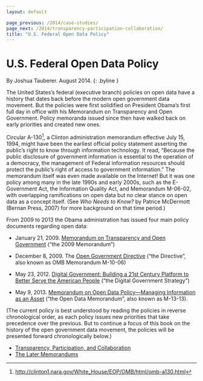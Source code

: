 ```yaml
---
layout: default

page_previous: /2014/case-studies/
page_next: /2014/transparency-participation-collaboration/
title: "U.S. Federal Open Data Policy"
---
```

U.S. Federal Open Data Policy
=============================

By Joshua Tauberer. August 2014.
{: .byline }


The United States’s federal (executive branch) policies on open data have a history that dates back before the modern open government data movement. But the policies were first solidified on President Obama’s first full day in office with his <span>Memorandum on Transparency and Open Government</span>. Policy memoranda issued since then have walked back on early priorities and created new ones.

Circular A-130[^1], a Clinton administration memorandum effective July 15, 1994, might have been the earliest official policy statement asserting the public’s right to know through information technology. It read, “Because the public disclosure of government information is essential to the operation of a democracy, the management of Federal information resources should protect the public’s right of access to government information.” The memorandum itself was even made available on the Internet! But it was one policy among many in the late 1990s and early 2000s, such as the E-Government Act, the Information Quality Act, and Memorandum M-06-02, with overlapping ramifications on open data but no clear stance on open data as a concept itself. (See *Who Needs to Know?* by Patrice McDermott (Bernan Press, 2007) for more background on that time period.)

From 2009 to 2013 the Obama administration has issued four main policy documents regarding open data:

-   January 21, 2009. [Memorandum on Transparency and Open Government](http://www.whitehouse.gov/the_press_office/TransparencyandOpenGovernment) (“the 2009 Memorandum”)

-   December 8, 2009. The [<span>Open Government Directive</span>](http://www.whitehouse.gov/sites/default/files/omb/assets/memoranda_2010/m10-06.pdf) (“the Directive”, also known as OMB Memorandum M-10-06)

-   May 23, 2012. [Digital Government: Building a 21st Century Platform to Better Serve the American People](http://www.whitehouse.gov/sites/default/files/omb/egov/digital-government/digital-government-strategy.pdf) (“the <span>Digital Government Strategy</span>”)

-   May 9, 2013. [Memorandum on Open Data Policy—Managing Information as an Asset](http://www.whitehouse.gov/sites/default/files/omb/memoranda/2013/m-13-13.pdf) (“the Open Data Memorandum”, also known as M-13-13).

(The current policy is best understood by reading the policies in reverse chronological order, as each policy issues new priorities that take precedence over the previous. But to continue a focus of this book on the history of the open government data movement, the policies will be presented forward chronologically below.)

[^1]: <http://clinton1.nara.gov/White_House/EOP/OMB/html/omb-a130.html>


* [Transparency, Participation, and Collaboration](/2014/transparency-participation-collaboration/)
* [The Later Memorandums](/2014/the-later-memorandums/)
